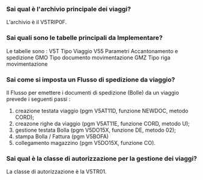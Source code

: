 ### **Sai qual è l'archivio principale dei viaggi?**

L'archivio è il V5TRIP0F.
### **Sai quali sono le tabelle principali da Implementare?**

Le tabelle sono : 
V5T Tipo Viaggio
V55 Parametri Accantonamento e spedizione
GMO Tipo documento movimentazione
GMZ Tipo riga movimentazione
### **Sai come si imposta un Flusso di spedizione da viaggio?**

Il Flusso per emettere i documenti di spedizione (Bolle) da un viaggio prevede i seguenti passi : 
1. creazione testata viaggio (pgm V5AT11D, funzione NEWDOC, metodo CORD);
2. creazone righe da viaggio (pgm V5AT11E, funzione CORD, metodo U);
3. gestione testata Bolla (pgm V5DO15X, funzione DE, metodo 02);
4. stampa Bolla / Fattura (pgm V5BOFA)
5. collegamento magazzino (pgm V5DO15X, funzione CO).
### **Sai qual è la classe di autorizzazione per la gestione dei viaggi?**

La classe di autorizzazione è la V5TR01.

